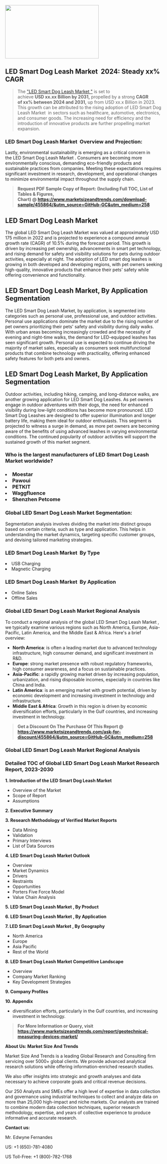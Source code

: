 <p><img class="alignnone size-medium wp-image-20088" src="https://ffe5etoiles.com/wp-content/uploads/2024/12/MST1-300x171.png" alt="" width="300" height="171" /></p><h2 id="ember46" class="ember-view reader-text-block__heading-2">LED Smart Dog Leash Market &nbsp;2024: Steady&nbsp;xx% CAGR</h2><blockquote id="ember47" class="ember-view reader-text-block__blockquote">The&nbsp;<a class="app-aware-link " href="https://www.marketsizeandtrends.com/download-sample/455864/&utm_source=GitHub-GC&utm_medium=258" target="_blank" data-test-app-aware-link="">"LED Smart Dog Leash Market "</a>&nbsp;is set to achieve&nbsp;<strong>USD&nbsp;xx.xx&nbsp;Billion by 2031,</strong>&nbsp;propelled by a strong&nbsp;<strong>CAGR of&nbsp;xx% between 2024 and 2031,</strong>&nbsp;up from USD xx.x Billion in 2023. This growth can be attributed to the rising adoption of&nbsp;LED Smart Dog Leash Market &nbsp;in sectors such as healthcare, automotive, electronics, and consumer goods. The increasing need for efficiency and the introduction of innovative products are further propelling market expansion.</blockquote><h3 id="ember48" class="ember-view reader-text-block__heading-3">LED Smart Dog Leash Market &nbsp;Overview and Projection:</h3><p id="ember49" class="ember-view reader-text-block__paragraph">Lastly, environmental sustainability is emerging as a critical concern in the&nbsp;LED Smart Dog Leash Market . Consumers are becoming more environmentally conscious, demanding eco-friendly products and sustainable practices from companies. Meeting these expectations requires significant investment in research, development, and operational changes to minimize environmental impact throughout the supply chain.</p><blockquote id="ember50" class="ember-view reader-text-block__blockquote"><strong>Request PDF Sample Copy of Report: (Including Full TOC, List of Tables &amp; Figures, Chart)&nbsp;@&nbsp;<strong><a href="https://www.marketsizeandtrends.com/download-sample/455864/&utm_source=GitHub-GC&utm_medium=258" target="_blank">https://www.marketsizeandtrends.com/download-sample/455864/&utm_source=GitHub-GC&utm_medium=258</a></strong></strong></blockquote><h3 class=""><h2>LED Smart Dog Leash Market</h2><p>The global LED Smart Dog Leash Market was valued at approximately USD 175 million in 2022 and is projected to experience a compound annual growth rate (CAGR) of 10.5% during the forecast period. This growth is driven by increasing pet ownership, advancements in smart pet technology, and rising demand for safety and visibility solutions for pets during outdoor activities, especially at night. The adoption of LED smart dog leashes is growing in both developed and developing regions, with pet owners seeking high-quality, innovative products that enhance their pets' safety while offering convenience and functionality.</p><h2>LED Smart Dog Leash Market, By Application Segmentation</h2><p>The LED Smart Dog Leash Market, by application, is segmented into categories such as personal use, professional use, and outdoor activities. Personal use applications dominate the market due to the rising number of pet owners prioritizing their pets' safety and visibility during daily walks. With urban areas becoming increasingly crowded and the necessity of evening and night-time walks, the demand for LED-equipped leashes has seen significant growth. Personal use is expected to continue driving the majority of market sales, especially as consumers seek multifunctional products that combine technology with practicality, offering enhanced safety features for both pets and owners.</p><h2>LED Smart Dog Leash Market, By Application Segmentation</h2><p>Outdoor activities, including hiking, camping, and long-distance walks, are another growing application for LED Smart Dog Leashes. As pet owners engage in outdoor adventures with their dogs, the need for enhanced visibility during low-light conditions has become more pronounced. LED Smart Dog Leashes are designed to offer superior illumination and longer battery life, making them ideal for outdoor enthusiasts. This segment is projected to witness a surge in demand, as more pet owners are becoming aware of the benefits of using advanced leashes in varying environmental conditions. The continued popularity of outdoor activities will support the sustained growth of this market segment.</p></h3><h3 id="" class="">Who is the largest manufacturers of&nbsp;LED Smart Dog Leash Market worldwide?</h3><h3 class=""></Li><Li>Moestar</Li><Li> Pawoui</Li><Li> PETKIT</Li><Li> Waggfluence</Li><Li> Shenzhen Petcome</h3><h3 id="ember53" class="ember-view reader-text-block__heading-3">Global&nbsp;LED Smart Dog Leash Market Segmentation:</h3><p id="ember54" class="ember-view reader-text-block__paragraph">Segmentation analysis involves dividing the market into distinct groups based on certain criteria, such as type and application. This helps in understanding the market dynamics, targeting specific customer groups, and devising tailored marketing strategies.</p><h3 id="" class="">LED Smart Dog Leash Market &nbsp;By Type</h3><p></Li><Li>USB Charging</Li><Li> Magnetic Charging</p><h3 id="" class="">LED Smart Dog Leash Market &nbsp;By Application</h3><p class=""></Li><Li>Online Sales</Li><Li> Offline Sales</p><h3 id="ember62" class="ember-view reader-text-block__heading-3">Global LED Smart Dog Leash Market Regional Analysis</h3><p id="ember63" class="ember-view reader-text-block__paragraph">To conduct a regional analysis of the global LED Smart Dog Leash Market , we typically examine various regions such as North America, Europe, Asia-Pacific, Latin America, and the Middle East &amp; Africa. Here's a brief overview:</p><ul><li><strong>North America</strong>: is often a leading market due to advanced technology infrastructure, high consumer demand, and significant investment in R&amp;D.</li><li><strong>Europe</strong>: strong market presence with robust regulatory frameworks, high consumer awareness, and a focus on sustainable practices.</li><li><strong>Asia-Pacific</strong>: a rapidly growing market driven by increasing population, urbanization, and rising disposable incomes, especially in countries like China and India.</li><li><strong>Latin America</strong>: is an emerging market with growth potential, driven by economic development and increasing investment in technology and infrastructure.</li><li><strong>Middle East &amp; Africa</strong>: Growth in this region is driven by economic diversification efforts, particularly in the Gulf countries, and increasing investment in technology.</li></ul><blockquote id="ember61" class="ember-view reader-text-block__blockquote"><strong>Get a Discount On The Purchase Of This Report @ <strong><a href="https://html-cleaner.com/" target="">https://www.marketsizeandtrends.com/ask-for-discount/455864/&utm_source=GitHub-GC&utm_medium=258</a></strong></strong></blockquote><h3 id="ember62" class="ember-view reader-text-block__heading-3">Global LED Smart Dog Leash Market Regional Analysis</h3><h3 id="" class="">Detailed TOC of Global LED Smart Dog Leash Market Research Report, 2023-2030</h3><p id="" class=""><strong>1. Introduction of the LED Smart Dog Leash Market </strong></p><ul><li>Overview of the Market</li><li>Scope of Report</li><li>Assumptions</li></ul><p id="" class=""><strong>2. Executive Summary</strong></p><p id="" class=""><strong>3. Research Methodology of Verified Market Reports</strong></p><ul><li>Data Mining</li><li>Validation</li><li>Primary Interviews</li><li>List of Data Sources</li></ul><p id="" class=""><strong>4. LED Smart Dog Leash Market Outlook</strong></p><ul><li>Overview</li><li>Market Dynamics</li><li>Drivers</li><li>Restraints</li><li>Opportunities</li><li>Porters Five Force Model</li><li>Value Chain Analysis</li></ul><p id="" class=""><strong>5. LED Smart Dog Leash Market , By Product</strong></p><p id="" class=""><strong>6. LED Smart Dog Leash Market , By Application</strong></p><p id="" class=""><strong>7. LED Smart Dog Leash Market , By Geography</strong></p><ul><li>North America</li><li>Europe</li><li>Asia Pacific</li><li>Rest of the World</li></ul><p id="" class=""><strong>8. LED Smart Dog Leash Market Competitive Landscape</strong></p><ul><li>Overview</li><li>Company Market Ranking</li><li>Key Development Strategies</li></ul><p id="" class=""><strong>9. Company Profiles</strong></p><p id="" class=""><strong>10. Appendix</strong></p><ul><li>diversification efforts, particularly in the Gulf countries, and increasing investment in technology.</li></ul><blockquote id="ember65" class="ember-view reader-text-block__blockquote"><strong>For More Information or Query, visit <strong><strong><a href="https://html-cleaner.com/" target="">https://www.marketsizeandtrends.com/report/geotechnical-measuring-devices-market/</a></strong></strong></strong></blockquote><p id="" class=""><strong>About Us: Market Size And Trends</strong></p><p id="" class="">Market Size And Trends is a leading Global Research and Consulting firm servicing over 5000+ global clients. We provide advanced analytical research solutions while offering information-enriched research studies.</p><p id="" class="">We also offer insights into strategic and growth analyses and data necessary to achieve corporate goals and critical revenue decisions.</p><p id="" class="">Our 250 Analysts and SMEs offer a high level of expertise in data collection and governance using industrial techniques to collect and analyze data on more than 25,000 high-impact and niche markets. Our analysts are trained to combine modern data collection techniques, superior research methodology, expertise, and years of collective experience to produce informative and accurate research.</p><p id="" class=""><strong>Contact us:</strong></p><p id="" class="">Mr. Edwyne Fernandes</p><p id="" class="">US: +1 (650)-781-4080</p><p id="" class="">US Toll-Free: +1 (800)-782-1768</p>
